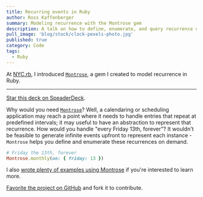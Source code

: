 ```yaml
---
title: Recurring events in Ruby
author: Ross Kaffenberger
summary: Modeling recurrence with the Montrose gem
description: A talk on how to define, enumerate, and query recurrence objects in Ruby using the Montrose gem. NYC Ruby Meetup, February 2016.
pull_image: 'blog/stock/clock-pexels-photo.jpg'
published: true
category: Code
tags:
  - Ruby
---
```


At [NYC.rb][2], I introduced [`Montrose`][1], a gem I created to model recurrence in Ruby.

<script async class="speakerdeck-embed" data-id="c3a8f9bf434749e690004a121eaf3ee5" data-ratio="1.77777777777778" src="//speakerdeck.com/assets/embed.js"></script>

<hr />

[Star this deck on SpeaderDeck][4].

Why would you need [`Montrose`][1]? Well, a calendaring or scheduling application may reach a point where it needs to handle entries that repeat at predefined intervals; it may useful to have an abstraction to represent that recurrence. How would you handle "every Friday 13th, forever"? It wouldn't be feasible to generate infinite events upfront to represent each instance - `Montrose` helps
you define and enumerate these recurrences on demand.

```ruby
# Friday the 13th, forever
Montrose.monthly(on: { friday: 13 })
```

I also [wrote plenty of examples using Montrose][3] if you're interested to learn more.

[Favorite the project on GitHub][1] and fork it to contribute.

[1]: https://github.com/rossta/montrose 'github'
[2]: http://www.meetup.com/NYC-rb/events/223864952/ 'NYC.rb'
[3]: https://rossta.net/blog/recurring-events-in-ruby.html 'rossta.net'
[4]: https://speakerdeck.com/rossta/recurring-events-with-montrose 'speaderdeck'
